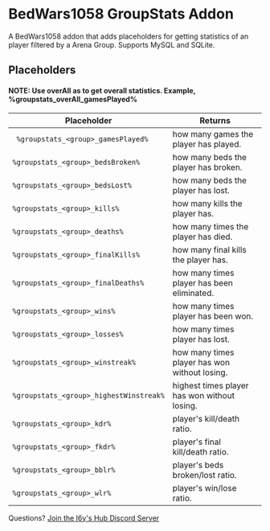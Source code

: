 # BedWars1058 GroupStats Addon
 A BedWars1058 addon that adds placeholders for getting statistics of an player filtered by a Arena Group.  Supports MySQL and SQLite. 
 
## Placeholders
#### NOTE:  Use overAll as <group> to get overall statistics. Example, %groupstats_overAll_gamesPlayed%

|Placeholder                          |Returns                      |
|-----------------------------------------------|-----------------------------|
|` %groupstats_<group>_gamesPlayed%`            |how many games the player has played.            |
|`%groupstats_<group>_bedsBroken%`            |how many beds the player has broken.            |
|`%groupstats_<group>_bedsLost%`            |how many beds the player has lost.            |
|`%groupstats_<group>_kills%`            |how many kills the player has.
|`%groupstats_<group>_deaths%`            |how many times the player has died.            |            ||`%groupstats_<group>_bedsLost%`            |how many beds the player has lost.            |
|`%groupstats_<group>_finalKills%`            |how many final kills the player has.            |
|`%groupstats_<group>_finalDeaths%`            |how many times player has been eliminated.            |
|`%groupstats_<group>_wins%`            |how many times player has been won.            |
|`%groupstats_<group>_losses%`            |how many times player has lost.            |
|`%groupstats_<group>_winstreak%`            |how many times player has won without losing.            |
|`%groupstats_<group>_highestWinstreak%`            |highest times player has won without losing.            |
|`%groupstats_<group>_kdr%`            |player's kill/death ratio.            |
|`%groupstats_<group>_fkdr%`            |player's final kill/death ratio.            |
|`%groupstats_<group>_bblr%`            |player's beds broken/lost ratio.
|`%groupstats_<group>_wlr%`            |player's win/lose ratio.            |            |

Questions? [Join the I6y's Hub Discord Server](https://discord.gg/UTu2vRUuge)

